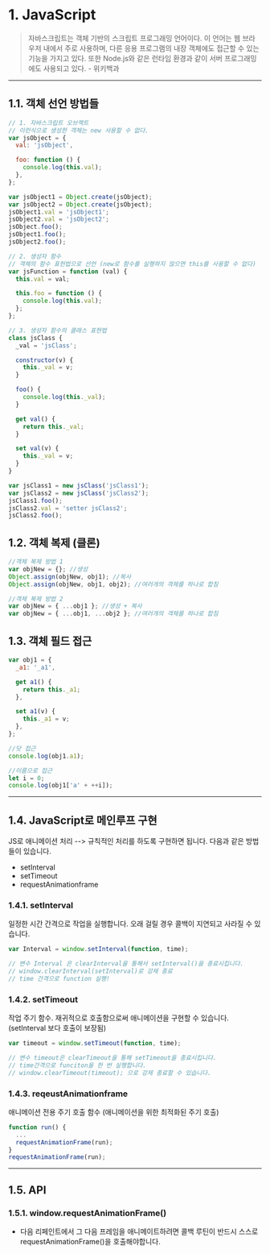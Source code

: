 # 1. JavaScript

> 자바스크립트는 객체 기반의 스크립트 프로그래밍 언어이다. 이 언어는 웹 브라우저 내에서 주로 사용하며, 다른 응용 프로그램의 내장 객체에도 접근할 수 있는 기능을 가지고 있다. 또한 Node.js와 같은 런타임 환경과 같이 서버 프로그래밍에도 사용되고 있다. - 위키백과

---

## 1.1. 객체 선언 방법들

```javascript
// 1. 자바스크립트 오브젝트
// 이런식으로 생성한 객체는 new 사용할 수 없다.
var jsObject = {
  val: 'jsObject',

  foo: function () {
    console.log(this.val);
  },
};

var jsObject1 = Object.create(jsObject);
var jsObject2 = Object.create(jsObject);
jsObject1.val = 'jsObject1';
jsObject2.val = 'jsObject2';
jsObject.foo();
jsObject1.foo();
jsObject2.foo();

// 2. 생성자 함수
// 객체의 함수 표헌법으로 선언 (new로 함수를 실행하지 않으면 this를 사용할 수 없다)
var jsFunction = function (val) {
  this.val = val;

  this.foo = function () {
    console.log(this.val);
  };
};

// 3. 생성자 함수의 클래스 표현법
class jsClass {
  _val = 'jsClass';

  constructor(v) {
    this._val = v;
  }

  foo() {
    console.log(this._val);
  }

  get val() {
    return this._val;
  }

  set val(v) {
    this._val = v;
  }
}

var jsClass1 = new jsClass('jsClass1');
var jsClass2 = new jsClass('jsClass2');
jsClass1.foo();
jsClass2.val = 'setter jsClass2';
jsClass2.foo();
```

## 1.2. 객체 복제 (클론)

```javascript
//객체 복제 방법 1
var objNew = {}; //생성
Object.assign(objNew, obj1); //복사
Object.assign(objNew, obj1, obj2); //여러개의 객체를 하나로 합침

//객체 복제 방법 2
var objNew = { ...obj1 }; //생성 + 복사
var objNew = { ...obj1, ...obj2 }; //여러개의 객체를 하나로 합침
```

## 1.3. 객체 필드 접근

```javascript
var obj1 = {
  _a1: '_a1',

  get a1() {
    return this._a1;
  },

  set a1(v) {
    this._a1 = v;
  },
};

//닷 접근
console.log(obj1.a1);

//이름으로 접근
let i = 0;
console.log(obj1['a' + ++i]);
```

---

## 1.4. JavaScript로 메인루프 구현

JS로 애니메이션 처리 --> 규칙적인 처리를 하도록 구현하면 됩니다. 다음과 같은 방법들이 있습니다.

- setInterval
- setTimeout
- requestAnimationframe

### 1.4.1. setInterval

일정한 시간 간격으로 작업을 실행합니다. 오래 걸릴 경우 콜백이 지연되고 사라질 수 있습니다.

```javascript
var Interval = window.setInterval(function, time);

// 변수 Interval 은 clearInterval을 통해서 setInterval()을 종료시킵니다.
// window.clearInterval(setInterval)로 강제 종료
// time 간격으로 function 실행!
```

### 1.4.2. setTimeout

작업 주기 함수. 재귀적으로 호출함으로써 애니메이션을 구현할 수 있습니다. (setInterval 보다 호출이 보장됨)

```javascript
var timeout = window.setTimeout(function, time);

// 변수 timeout은 clearTimeout을 통해 setTimeout을 종료시킵니다.
// time간격으로 funciton을 한 번 실행합니다.
// window.clearTimeout(timeout); 으로 강제 종료할 수 있습니다.
```

### 1.4.3. reqeustAnimationframe

애니메이션 전용 주기 호출 함수 (애니메이션을 위한 최적화된 주기 호출)

```javascript
function run() {
  ...
  requestAnimationFrame(run);
}
requestAnimationFrame(run);
```

---

## 1.5. API

### 1.5.1. window.requestAnimationFrame()

- 다음 리페인트에서 그 다음 프레임을 애니메이트하려면 콜백 루틴이 반드시 스스로 requestAnimationFrame()을 호출해야합니다.
